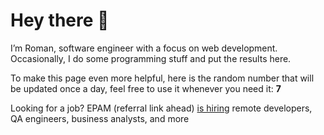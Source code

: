 # Hey there 👋

I’m Roman, software engineer with a focus on web development. Occasionally, I do
some programming stuff and put the results here.

To make this page even more helpful, here is the random number that will be
updated once a day, feel free to use it whenever you need it: **7**

Looking for a job? EPAM (referral link ahead) [is hiring](https://epa.ms/RomanGusev) remote developers,
QA engineers, business analysts, and more
